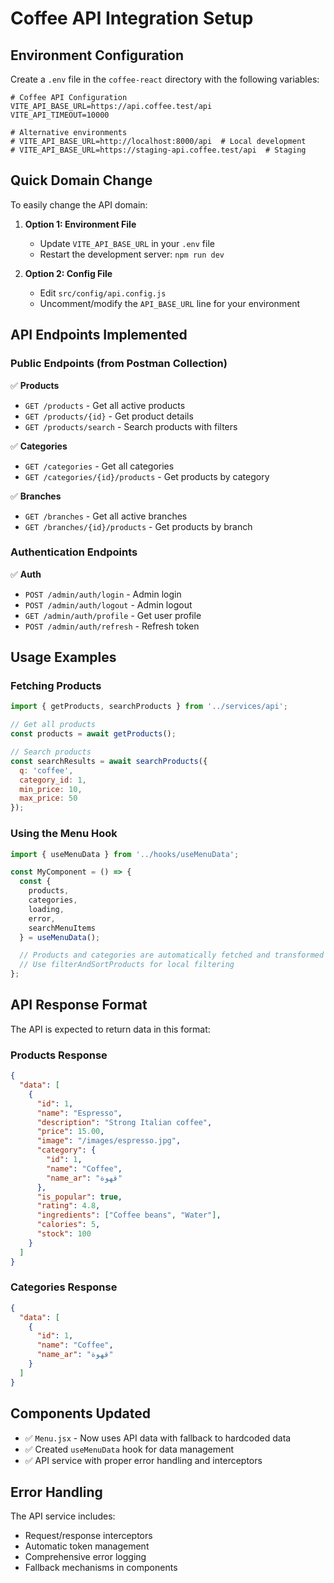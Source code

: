 # Coffee API Integration Setup

## Environment Configuration

Create a `.env` file in the `coffee-react` directory with the following variables:

```env
# Coffee API Configuration
VITE_API_BASE_URL=https://api.coffee.test/api
VITE_API_TIMEOUT=10000

# Alternative environments
# VITE_API_BASE_URL=http://localhost:8000/api  # Local development
# VITE_API_BASE_URL=https://staging-api.coffee.test/api  # Staging
```

## Quick Domain Change

To easily change the API domain:

1. **Option 1: Environment File**
   - Update `VITE_API_BASE_URL` in your `.env` file
   - Restart the development server: `npm run dev`

2. **Option 2: Config File**
   - Edit `src/config/api.config.js`
   - Uncomment/modify the `API_BASE_URL` line for your environment

## API Endpoints Implemented

### Public Endpoints (from Postman Collection)

✅ **Products**
- `GET /products` - Get all active products
- `GET /products/{id}` - Get product details
- `GET /products/search` - Search products with filters

✅ **Categories**
- `GET /categories` - Get all categories
- `GET /categories/{id}/products` - Get products by category

✅ **Branches**
- `GET /branches` - Get all active branches
- `GET /branches/{id}/products` - Get products by branch

### Authentication Endpoints

✅ **Auth**
- `POST /admin/auth/login` - Admin login
- `POST /admin/auth/logout` - Admin logout
- `GET /admin/auth/profile` - Get user profile
- `POST /admin/auth/refresh` - Refresh token

## Usage Examples

### Fetching Products
```javascript
import { getProducts, searchProducts } from '../services/api';

// Get all products
const products = await getProducts();

// Search products
const searchResults = await searchProducts({
  q: 'coffee',
  category_id: 1,
  min_price: 10,
  max_price: 50
});
```

### Using the Menu Hook
```javascript
import { useMenuData } from '../hooks/useMenuData';

const MyComponent = () => {
  const { 
    products, 
    categories, 
    loading, 
    error,
    searchMenuItems 
  } = useMenuData();

  // Products and categories are automatically fetched and transformed
  // Use filterAndSortProducts for local filtering
};
```

## API Response Format

The API is expected to return data in this format:

### Products Response
```json
{
  "data": [
    {
      "id": 1,
      "name": "Espresso",
      "description": "Strong Italian coffee",
      "price": 15.00,
      "image": "/images/espresso.jpg",
      "category": {
        "id": 1,
        "name": "Coffee",
        "name_ar": "قهوة"
      },
      "is_popular": true,
      "rating": 4.8,
      "ingredients": ["Coffee beans", "Water"],
      "calories": 5,
      "stock": 100
    }
  ]
}
```

### Categories Response
```json
{
  "data": [
    {
      "id": 1,
      "name": "Coffee",
      "name_ar": "قهوة"
    }
  ]
}
```

## Components Updated

- ✅ `Menu.jsx` - Now uses API data with fallback to hardcoded data
- ✅ Created `useMenuData` hook for data management
- ✅ API service with proper error handling and interceptors

## Error Handling

The API service includes:
- Request/response interceptors
- Automatic token management
- Comprehensive error logging
- Fallback mechanisms in components 